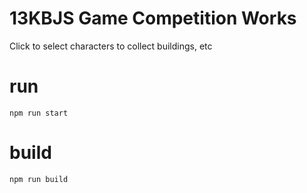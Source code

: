 # 13KBJS Game Competition Works

Click to select characters to collect buildings, etc

# run

```
npm run start
```

# build

```
npm run build
```
